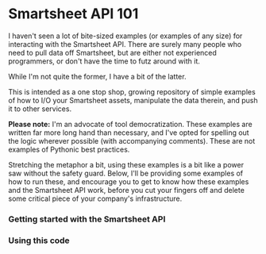 # Smartsheet API 101

I haven't seen a lot of bite-sized examples (or examples of any size) for interacting with the Smartsheet API. There are surely many people who need to pull data off Smartsheet, but are either not experienced programmers, or don't have the time to futz around with it.

While I'm not quite the former, I have a bit of the latter.

This is intended as a one stop shop, growing repository of simple examples of how to I/O your Smartsheet assets, manipulate the data therein, and push it to other services.

**Please note:** I'm an advocate of tool democratization. These examples are written far more long hand than necessary, and I've opted for spelling out the logic wherever possible (with accompanying comments). These are not examples of Pythonic best practices.

Stretching the metaphor a bit, using these examples is a bit like a power saw without the safety guard. Below, I'll be providing some examples of how to run these, and encourage you to get to know how these examples and the Smartsheet API work, before you cut your fingers off and delete some critical piece of your company's infrastructure.

### Getting started with the Smartsheet API

### Using this code
